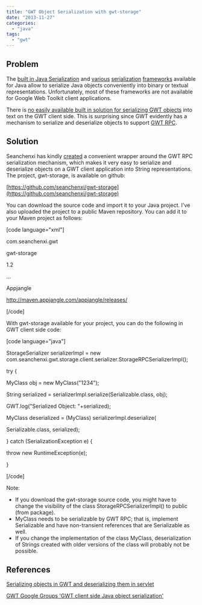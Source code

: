 ```yaml
---
title: "GWT Object Serialization with gwt-storage"
date: "2013-11-27"
categories: 
  - "java"
tags: 
  - "gwt"
---
```


## Problem

The [built in Java Serialization](http://docs.oracle.com/javase/7/docs/api/java/io/ObjectOutputStream.html) and [various](https://code.google.com/p/kryo/) [serialization](http://xstream.codehaus.org/) [frameworks](http://jackson.codehaus.org/) available for Java allow to serialize Java objects conveniently into binary or textual representations. Unfortunately, most of these frameworks are not available for Google Web Toolkit client applications.

There is [no easily available built in solution for serializing GWT objects](http://blog.softteco.com/2010/02/serializing-objects-in-gwt-and.html) into text on the GWT client side. This is surprising since GWT evidently has a mechanism to serialize and deserialize objects to support [GWT RPC](http://www.gwtproject.org/doc/latest/tutorial/RPC.html).

## Solution

Seanchenxi has kindly [created](https://groups.google.com/forum/) a convenient wrapper around the GWT RPC serialization mechanism, which makes it very easy to serialize and deserialize objects on a GWT client application into String representations. The project, gwt-storage, is available on github:

[https://github.com/seanchenxi/gwt-storage](https://github.com/seanchenxi/gwt-storage)

You can download the source code and import it to your Java project. I've also uploaded the project to a public Maven repository. You can add it to your Maven project as follows:

\[code language="xml"\]

<dependencies>

<dependency>

<groupId>com.seanchenxi.gwt</groupId>

<artifactId>gwt-storage</artifactId>

<version>1.2</version>

</dependency>

</dependencies>

…

<repositories>

<repository>

<id>Appjangle</id>

<url>http://maven.appjangle.com/appjangle/releases/</url>

</repository>

</repositories>

\[/code\]

With gwt-storage available for your project, you can do the following in GWT client side code:

\[code language="java"\]

StorageSerializer serializerImpl = new com.seanchenxi.gwt.storage.client.serializer.StorageRPCSerializerImpl();

try {

MyClass obj = new MyClass("1234");

String serialized = serializerImpl.serialize(Serializable.class, obj);

GWT.log("Serialized Object: "+serialized);

MyClass deserialized = (MyClass) serializerImpl.deserialize(

Serializable.class, serialized);

} catch (SerializationException e) {

throw new RuntimeException(e);

}

\[/code\]

Note:

- If you download the gwt-storage source code, you might have to change the visibility of the class StorageRPCSerializerImpl() to public (from package).
- MyClass needs to be serializable by GWT RPC; that is, implement Serializable and have non-transient references that are Serializable as well.
- If you change the implementation of the class MyClass, deserialization of Strings created with older versions of the class will probably not be possible.

## References

[Serializing objects in GWT and deserializing them in servlet](http://blog.softteco.com/2010/02/serializing-objects-in-gwt-and.html)

[GWT Google Groups 'GWT client side Java object serialization'](https://groups.google.com/forum/)

